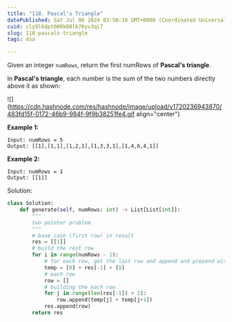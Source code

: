 ```yaml
---
title: "118. Pascal's Triangle"
datePublished: Sat Jul 06 2024 03:50:10 GMT+0000 (Coordinated Universal Time)
cuid: cly9l6dpt000k08lb78yv3qi7
slug: 118-pascals-triangle
tags: dsa

---
```


Given an integer `numRows`, return the first numRows of **Pascal's triangle**.

In **Pascal's triangle**, each number is the sum of the two numbers directly above it as shown:

![](https://cdn.hashnode.com/res/hashnode/image/upload/v1720236943870/483fd15f-0172-46b9-984f-9f9b38251fe4.gif align="center")

**Example 1:**

```plaintext
Input: numRows = 5
Output: [[1],[1,1],[1,2,1],[1,3,3,1],[1,4,6,4,1]]
```

**Example 2:**

```plaintext
Input: numRows = 1
Output: [[1]]
```

Solution:

```python
class Solution:
    def generate(self, numRows: int) -> List[List[int]]:
        """
        two pointer problem
        """
        # base case (first row) in result
        res = [[1]]
        # build the rest row
        for i in range(numRows - 1):
            # for each row, get the last row and append and prepend with 0 
            temp = [0] + res[-1] + [0]
            # each row
            row = []
            # building the each row
            for j in range(len(res[-1]) + 1):
                row.append(temp[j] + temp[j+1])
            res.append(row)
        return res
```